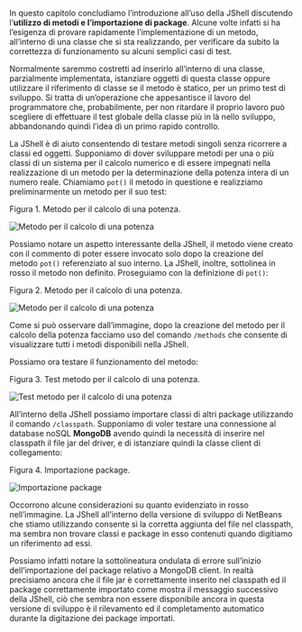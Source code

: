 In questo capitolo concludiamo l’introduzione all’uso della JShell discutendo l’**utilizzo di metodi e l’importazione di package**. Alcune volte infatti si ha l’esigenza di provare rapidamente l’implementazione di un metodo, all’interno di una classe che si sta realizzando, per verificare da subito la correttezza di funzionamento su alcuni semplici casi di test.

Normalmente saremmo costretti ad inserirlo all’interno di una classe, parzialmente implementata, istanziare oggetti di questa classe oppure utilizzare il riferimento di classe se il metodo è statico, per un primo test di sviluppo. Si tratta di un’operazione che appesantisce il lavoro del programmatore che, probabilmente, per non ritardare il proprio lavoro può scegliere di effettuare il test globale della classe più in là nello sviluppo, abbandonando quindi l’idea di un primo rapido controllo.

La JShell è di aiuto consentendo di testare metodi singoli senza ricorrere a classi ed oggetti. Supponiamo di dover sviluppare metodi per una o più classi di un sistema per il calcolo numerico e di essere impegnati nella realizzazione di un metodo per la determinazione della potenza intera di un numero reale. Chiamiamo `pot()` il metodo in questione e realizziamo preliminarmente un metodo per il suo test:

Figura 1. Metodo per il calcolo di una potenza.

![Metodo per il calcolo di una potenza](https://tbm-html.s3.amazonaws.com/app/uploads/2018/02/cap9_img1.png)

Possiamo notare un aspetto interessante della JShell, il metodo viene creato con il commento di poter essere invocato solo dopo la creazione del metodo `pot()` referenziato al suo interno. La JShell, inoltre, sottolinea in rosso il metodo non definito. Proseguiamo con la definizione di `pot()`:

Figura 2. Metodo per il calcolo di una potenza.

![Metodo per il calcolo di una potenza](https://tbm-html.s3.amazonaws.com/app/uploads/2018/02/cap9_img2.png)

Come si può osservare dall’immagine, dopo la creazione del metodo per il calcolo della potenza facciamo uso del comando `/methods` che consente di visualizzare tutti i metodi disponibili nella JShell.

Possiamo ora testare il funzionamento del metodo:

Figura 3. Test metodo per il calcolo di una potenza.

![Test metodo per il calcolo di una potenza](https://tbm-html.s3.amazonaws.com/app/uploads/2018/02/cap9_img3.png)

All’interno della JShell possiamo importare classi di altri package utilizzando il comando `/classpath`. Supponiamo di voler testare una connessione al database noSQL **MongoDB** avendo quindi la necessità di inserire nel classpath il file jar del driver, e di istanziare quindi la classe client di collegamento:

Figura 4. Importazione package.

![Importazione package](https://tbm-html.s3.amazonaws.com/app/uploads/2018/02/cap9_img4.png)

Occorrono alcune considerazioni su quanto evidenziato in rosso nell’immagine. La JShell all’interno della versione di sviluppo di NetBeans che stiamo utilizzando consente sì la corretta aggiunta del file nel classpath, ma sembra non trovare classi e package in esso contenuti quando digitiamo un riferimento ad essi.

Possiamo infatti notare la sottolineatura ondulata di errore sull’inizio dell’importazione del package relativo a MongoDB client. In realtà precisiamo ancora che il file jar è correttamente inserito nel classpath ed il package correttamente importato come mostra il messaggio successivo della JShell, ciò che sembra non essere disponibile ancora in questa versione di sviluppo è il rilevamento ed il completamento automatico durante la digitazione dei package importati.